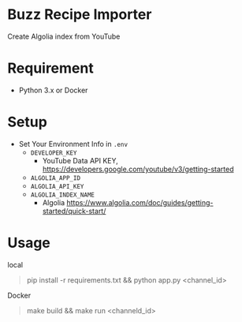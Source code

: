 # Buzz Recipe Importer

Create Algolia index from YouTube

# Requirement

- Python 3.x or Docker

# Setup

- Set Your Environment Info in `.env`
  - `DEVELOPER_KEY`
    - YouTube Data API KEY, https://developers.google.com/youtube/v3/getting-started
  - `ALGOLIA_APP_ID`
  - `ALGOLIA_API_KEY`
  - `ALGOLIA_INDEX_NAME`
    - Algolia https://www.algolia.com/doc/guides/getting-started/quick-start/

# Usage

local

> pip install -r requirements.txt && python app.py <channel_id>

Docker

> make build && make run <channeld_id>
